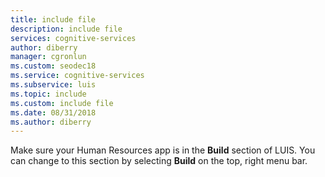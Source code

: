 ```yaml
---
title: include file
description: include file 
services: cognitive-services
author: diberry
manager: cgronlun
ms.custom: seodec18
ms.service: cognitive-services
ms.subservice: luis
ms.topic: include
ms.custom: include file
ms.date: 08/31/2018
ms.author: diberry
--- 
```


Make sure your Human Resources app is in the **Build** section of LUIS. You can change to this section by selecting **Build** on the top, right menu bar.
